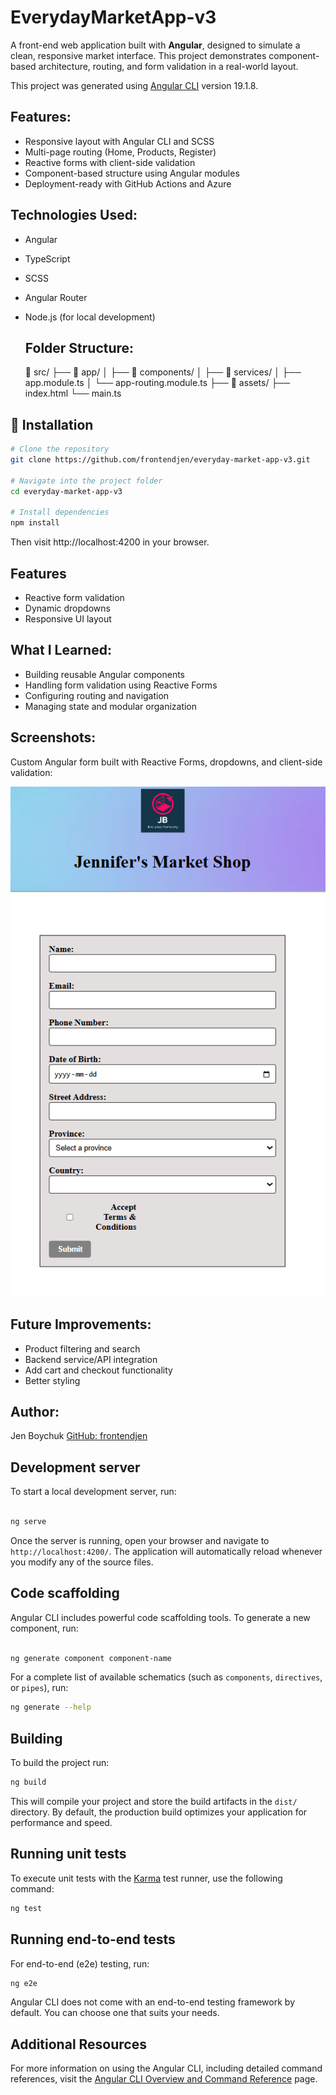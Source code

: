 # EverydayMarketApp-v3
A front-end web application built with **Angular**, designed to simulate a clean, responsive market interface. This project demonstrates component-based architecture, routing, and form validation in a real-world layout.

This project was generated using [Angular CLI](https://github.com/angular/angular-cli) version 19.1.8.


## Features:
- Responsive layout with Angular CLI and SCSS
- Multi-page routing (Home, Products, Register)
- Reactive forms with client-side validation
- Component-based structure using Angular modules
- Deployment-ready with GitHub Actions and Azure



## Technologies Used:
- Angular
- TypeScript
- SCSS
- Angular Router
- Node.js (for local development)



  ## Folder Structure:

  📂 src/
├── 📁 app/
│   ├── 📁 components/
│   ├── 📁 services/
│   ├── app.module.ts
│   └── app-routing.module.ts
├── 📁 assets/
├── index.html
└── main.ts

  
## 🚀 Installation

```bash
# Clone the repository
git clone https://github.com/frontendjen/everyday-market-app-v3.git

# Navigate into the project folder
cd everyday-market-app-v3

# Install dependencies
npm install
```

Then visit http://localhost:4200 in your browser.


## Features
- Reactive form validation
- Dynamic dropdowns
- Responsive UI layout


## What I Learned:
- Building reusable Angular components
- Handling form validation using Reactive Forms
- Configuring routing and navigation
- Managing state and modular organization


## Screenshots:

Custom Angular form built with Reactive Forms, dropdowns, and client-side validation:


![Register Form](src/assets/images/screenshots/register-form.png)






## Future Improvements:
- Product filtering and search
- Backend service/API integration
- Add cart and checkout functionality
- Better styling


## Author:
Jen Boychuk 
[GitHub: frontendjen](https://github.com/frontendjen)





## Development server

To start a local development server, run:

```bash

ng serve
```

Once the server is running, open your browser and navigate to `http://localhost:4200/`. The application will automatically reload whenever you modify any of the source files.


## Code scaffolding

Angular CLI includes powerful code scaffolding tools. To generate a new component, run:

```bash

ng generate component component-name
```

For a complete list of available schematics (such as `components`, `directives`, or `pipes`), run:

```bash
ng generate --help
```


## Building

To build the project run:

```bash
ng build
```

This will compile your project and store the build artifacts in the `dist/` directory. By default, the production build optimizes your application for performance and speed.


## Running unit tests

To execute unit tests with the [Karma](https://karma-runner.github.io) test runner, use the following command:

```bash
ng test
```


## Running end-to-end tests

For end-to-end (e2e) testing, run:

```bash
ng e2e
```

Angular CLI does not come with an end-to-end testing framework by default. You can choose one that suits your needs.

## Additional Resources

For more information on using the Angular CLI, including detailed command references, visit the [Angular CLI Overview and Command Reference](https://angular.dev/tools/cli) page.
